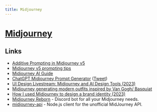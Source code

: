 ```yaml
---
title: Midjourney
---
```


# [Midjourney](https://www.midjourney.com/home/)

## Links

- [Additive Prompting in Midjourney v5](https://twitter.com/nickfloats/status/1645522764084772875)
- [Midjourney v5 prompting tips](https://twitter.com/nickfloats/status/1645639748575428611)
- [Midjourney AI Guide](https://enchanting-trader-463.notion.site/Midjourney-AI-Guide-41eca43809dd4d8fa676e648436fc29c)
- [ChatGPT Midjourney Prompt Generator](https://gist.github.com/ubuwaits/395e8626697bc56ae2d0a6c74a3de89f) ([Tweet](https://twitter.com/ubuwaits/status/1650177607504101377))
- [UI Design Livestream: Midjourney and AI Design Tools (2023)](https://www.youtube.com/watch?v=5KnFHHGK80E)
- [Midjourney generating modern outfits inspired by Van Gogh/ Basquiat](https://twitter.com/emollick/status/1653827161223213056)
- [How I used Midjourney to design a brand identity (2023)](https://uxdesign.cc/how-i-used-midjourney-to-design-a-brand-identity-394cf9ddaeed)
- [Midjourney Reborn](https://github.com/oelin/midjourney-reborn) - Discord bot for all your Midjourney needs.
- [midjourney-api](https://github.com/erictik/midjourney-api) - Node.js client for the unofficial MidJourney API.
